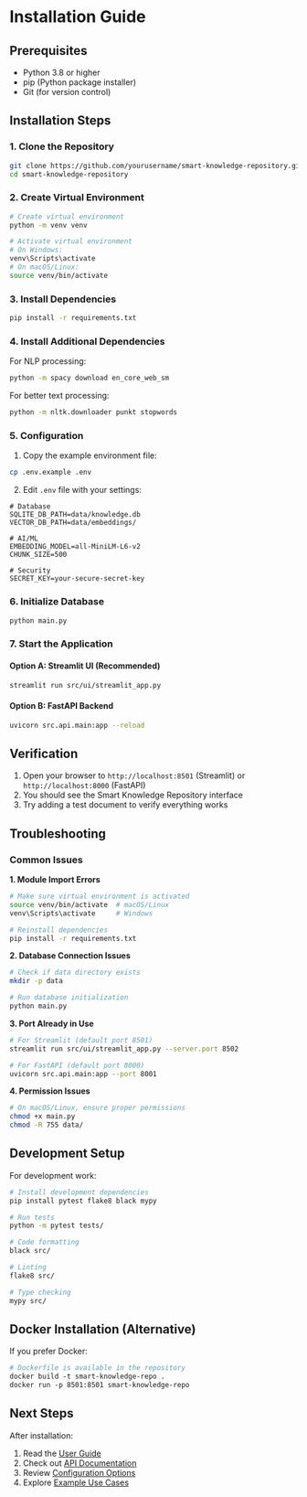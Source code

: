 # Installation Guide

## Prerequisites

- Python 3.8 or higher
- pip (Python package installer)
- Git (for version control)

## Installation Steps

### 1. Clone the Repository

```bash
git clone https://github.com/yourusername/smart-knowledge-repository.git
cd smart-knowledge-repository
```

### 2. Create Virtual Environment

```bash
# Create virtual environment
python -m venv venv

# Activate virtual environment
# On Windows:
venv\Scripts\activate
# On macOS/Linux:
source venv/bin/activate
```

### 3. Install Dependencies

```bash
pip install -r requirements.txt
```

### 4. Install Additional Dependencies

For NLP processing:
```bash
python -m spacy download en_core_web_sm
```

For better text processing:
```bash
python -m nltk.downloader punkt stopwords
```

### 5. Configuration

1. Copy the example environment file:
```bash
cp .env.example .env
```

2. Edit `.env` file with your settings:
```env
# Database
SQLITE_DB_PATH=data/knowledge.db
VECTOR_DB_PATH=data/embeddings/

# AI/ML
EMBEDDING_MODEL=all-MiniLM-L6-v2
CHUNK_SIZE=500

# Security
SECRET_KEY=your-secure-secret-key
```

### 6. Initialize Database

```bash
python main.py
```

### 7. Start the Application

#### Option A: Streamlit UI (Recommended)
```bash
streamlit run src/ui/streamlit_app.py
```

#### Option B: FastAPI Backend
```bash
uvicorn src.api.main:app --reload
```

## Verification

1. Open your browser to `http://localhost:8501` (Streamlit) or `http://localhost:8000` (FastAPI)
2. You should see the Smart Knowledge Repository interface
3. Try adding a test document to verify everything works

## Troubleshooting

### Common Issues

**1. Module Import Errors**
```bash
# Make sure virtual environment is activated
source venv/bin/activate  # macOS/Linux
venv\Scripts\activate     # Windows

# Reinstall dependencies
pip install -r requirements.txt
```

**2. Database Connection Issues**
```bash
# Check if data directory exists
mkdir -p data

# Run database initialization
python main.py
```

**3. Port Already in Use**
```bash
# For Streamlit (default port 8501)
streamlit run src/ui/streamlit_app.py --server.port 8502

# For FastAPI (default port 8000)
uvicorn src.api.main:app --port 8001
```

**4. Permission Issues**
```bash
# On macOS/Linux, ensure proper permissions
chmod +x main.py
chmod -R 755 data/
```

## Development Setup

For development work:

```bash
# Install development dependencies
pip install pytest flake8 black mypy

# Run tests
python -m pytest tests/

# Code formatting
black src/

# Linting
flake8 src/

# Type checking
mypy src/
```

## Docker Installation (Alternative)

If you prefer Docker:

```dockerfile
# Dockerfile is available in the repository
docker build -t smart-knowledge-repo .
docker run -p 8501:8501 smart-knowledge-repo
```

## Next Steps

After installation:

1. Read the [User Guide](USER_GUIDE.md)
2. Check out [API Documentation](API.md)
3. Review [Configuration Options](CONFIG.md)
4. Explore [Example Use Cases](EXAMPLES.md)
